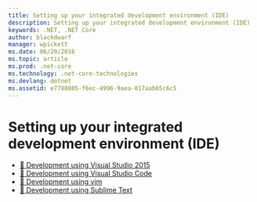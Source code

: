 ```yaml
---
title: Setting up your integrated development environment (IDE)
description: Setting up your integrated development environment (IDE)
keywords: .NET, .NET Core
author: blackdwarf
manager: wpickett
ms.date: 06/20/2016
ms.topic: article
ms.prod: .net-core
ms.technology: .net-core-technologies
ms.devlang: dotnet
ms.assetid: e7788805-f6ec-4996-9aea-017aab65c6c5
---
```


# Setting up your integrated development environment (IDE)

*   [🔧 Development using Visual Studio 2015](using-visual-studio.md)
*   [🔧 Development using Visual Studio Code](using-visual-studio-code.md)
*   [🔧 Development using vim](using-vim.md)
*   [🔧 Development using Sublime Text](using-sublime.md)
